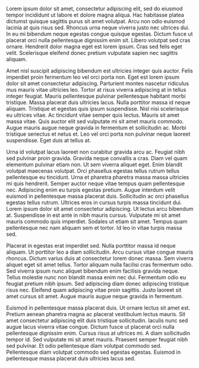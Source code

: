Lorem ipsum dolor sit amet, consectetur adipiscing elit, sed do eiusmod tempor incididunt ut labore et dolore magna aliqua. Hac habitasse platea dictumst quisque sagittis purus sit amet volutpat. Arcu non odio euismod lacinia at quis risus sed. Rhoncus urna neque viverra justo nec ultrices dui. In eu mi bibendum neque egestas congue quisque egestas. Dictum fusce ut placerat orci nulla pellentesque dignissim enim sit. Libero volutpat sed cras ornare. Hendrerit dolor magna eget est lorem ipsum. Cras sed felis eget velit. Scelerisque eleifend donec pretium vulputate sapien nec sagittis aliquam.

Amet nisl suscipit adipiscing bibendum est ultricies integer quis auctor. Felis imperdiet proin fermentum leo vel orci porta non. Eget est lorem ipsum dolor sit amet consectetur adipiscing. Parturient montes nascetur ridiculus mus mauris vitae ultricies leo. Tortor at risus viverra adipiscing at in tellus integer feugiat. Mauris pellentesque pulvinar pellentesque habitant morbi tristique. Massa placerat duis ultricies lacus. Nulla porttitor massa id neque aliquam. Tristique et egestas quis ipsum suspendisse. Nisl nisi scelerisque eu ultrices vitae. Ac tincidunt vitae semper quis lectus. Mauris sit amet massa vitae. Quis auctor elit sed vulputate mi sit amet mauris commodo. Augue mauris augue neque gravida in fermentum et sollicitudin ac. Morbi tristique senectus et netus et. Leo vel orci porta non pulvinar neque laoreet suspendisse. Eget duis at tellus at.

Urna id volutpat lacus laoreet non curabitur gravida arcu ac. Feugiat nibh sed pulvinar proin gravida. Gravida neque convallis a cras. Diam vel quam elementum pulvinar etiam non. Ut sem viverra aliquet eget. Enim blandit volutpat maecenas volutpat. Orci phasellus egestas tellus rutrum tellus pellentesque eu tincidunt. Urna et pharetra pharetra massa massa ultricies mi quis hendrerit. Semper auctor neque vitae tempus quam pellentesque nec. Adipiscing enim eu turpis egestas pretium. Augue interdum velit euismod in pellentesque massa placerat duis. Sollicitudin ac orci phasellus egestas tellus rutrum. Ultrices eros in cursus turpis massa tincidunt dui. Lorem ipsum dolor sit amet consectetur adipiscing. Ut lectus arcu bibendum at. Suspendisse in est ante in nibh mauris cursus. Vulputate mi sit amet mauris commodo quis imperdiet. Sodales ut etiam sit amet. Tempus quam pellentesque nec nam aliquam sem et tortor. Id leo in vitae turpis massa sed.

Placerat in egestas erat imperdiet sed. Nulla porttitor massa id neque aliquam. Ut porttitor leo a diam sollicitudin. Arcu cursus vitae congue mauris rhoncus. Dictum varius duis at consectetur lorem donec massa. Sem viverra aliquet eget sit amet tellus. Tortor aliquam nulla facilisi cras fermentum odio. Sed viverra ipsum nunc aliquet bibendum enim facilisis gravida neque. Tellus molestie nunc non blandit massa enim nec dui. Fermentum odio eu feugiat pretium nibh ipsum. Sed adipiscing diam donec adipiscing tristique risus nec. Eleifend quam adipiscing vitae proin sagittis. Justo laoreet sit amet cursus sit amet. Augue mauris augue neque gravida in fermentum.

Euismod in pellentesque massa placerat duis. Ut ornare lectus sit amet est. Pretium aenean pharetra magna ac placerat vestibulum lectus mauris. Sit amet consectetur adipiscing elit duis tristique sollicitudin. Iaculis nunc sed augue lacus viverra vitae congue. Dictum fusce ut placerat orci nulla pellentesque dignissim enim. Cursus risus at ultrices mi. A diam sollicitudin tempor id. Sed vulputate mi sit amet mauris. Praesent semper feugiat nibh sed pulvinar. Et odio pellentesque diam volutpat commodo sed. Pellentesque diam volutpat commodo sed egestas egestas. Euismod in pellentesque massa placerat duis ultricies lacus sed.